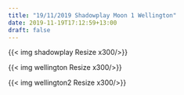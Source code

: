 ```yaml
---
title: "19/11/2019 Shadowplay Moon 1 Wellington"
date: 2019-11-19T17:12:59+13:00
draft: false
---
```


{{< img shadowplay Resize x300/>}} 

{{< img wellington Resize x300/>}} 

{{< img wellington2 Resize x300/>}} 